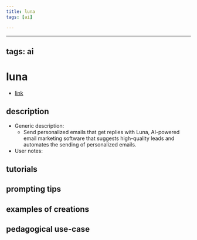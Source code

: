 ```yaml
---
title: luna
tags: [ai]

---
```


---
tags: ai 
---


# luna


* [link](https://getluna.dev/?ref=ffmedia&fp_sid=aitools)

## description
* Generic description: 
    * Send personalized emails that get replies with Luna, AI-powered email marketing software that suggests high-quality leads and automates the sending of personalized emails.
* User notes:

## tutorials

## prompting tips

## examples of creations 

## pedagogical use-case 